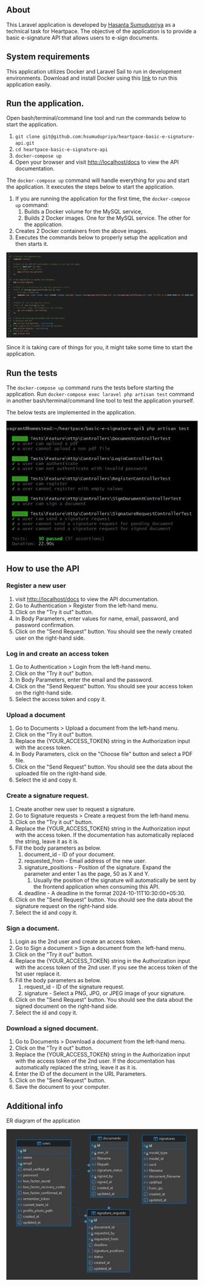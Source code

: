 ## About

This Laravel application is developed by [Hasanta Sumudupriya](https://www.linkedin.com/in/hsumudupriya) as a technical task for Heartpace. The objective of the application is to provide a basic e-signature API that allows users to e-sign documents.

## System requirements

This application utilizes Docker and Laravel Sail to run in development environments. Download and install Docker using this [link](https://docs.docker.com/get-started/get-docker/) to run this application easily.

## Run the application.

Open bash/terminal/command line tool and run the commands below to start the application.

1. `git clone git@github.com:hsumudupriya/heartpace-basic-e-signature-api.git`
1. `cd heartpace-basic-e-signature-api`
1. `docker-compose up`
1. Open your browser and visit [http://localhost/docs](http://localhost/docs) to view the API documentation.

The `docker-compose up` command will handle everything for you and start the application. It executes the steps below to start the application.

1. If you are running the application for the first time, the `docker-compose up` command:
    1. Builds a Docker volume for the MySQL service,
    1. Builds 2 Docker images. One for the MySQL service. The other for the application.
1. Creates 2 Docker containers from the above images.
1. Executes the commands below to properly setup the application and then starts it.

![start-container](/start-container.jpg "start-container")

Since it is taking care of things for you, it might take some time to start the application.

## Run the tests

The `docker-compose up` command runs the tests before starting the application. Run `docker-compose exec laravel php artisan test` command in another bash/terminal/command line tool to test the application yourself.

The below tests are implemented in the application.

![tests](/test-results.jpg "tests")

## How to use the API

### Register a new user

1. visit [http://localhost/docs](http://localhost/docs) to view the API documentation.
1. Go to Authentication > Register from the left-hand menu.
1. Click on the "Try it out" button.
1. In Body Parameters, enter values for name, email, password, and password confirmation.
1. Click on the "Send Request" button. You should see the newly created user on the right-hand side.

### Log in and create an access token

1. Go to Authentication > Login from the left-hand menu.
1. Click on the "Try it out" button.
1. In Body Parameters, enter the email and the password.
1. Click on the "Send Request" button. You should see your access token on the right-hand side.
1. Select the access token and copy it.

### Upload a document

1. Go to Documents > Upload a document from the left-hand menu.
1. Click on the "Try it out" button.
1. Replace the {YOUR_ACCESS_TOKEN} string in the Authorization input with the access token.
1. In Body Parameters, click on the "Choose file" button and select a PDF file.
1. Click on the "Send Request" button. You should see the data about the uploaded file on the right-hand side.
1. Select the id and copy it.

### Create a signature request.

1. Create another new user to request a signature.
1. Go to Signature requests > Create a request from the left-hand menu.
1. Click on the "Try it out" button.
1. Replace the {YOUR_ACCESS_TOKEN} string in the Authorization input with the access token. If the documentation has automatically replaced the string, leave it as it is.
1. Fill the body parameters as below.
    1. document_id - ID of your document.
    1. requested_from - Email address of the new user.
    1. signature_positions - Position of the signature. Expand the parameter and enter 1 as the page, 50 as X and Y.
        1. Usually the position of the signature will automatically be sent by the frontend application when consuming this API.
    1. deadline - A deadline in the format 2024-10-11T10:30:00+05:30.
1. Click on the "Send Request" button. You should see the data about the signature request on the right-hand side.
1. Select the id and copy it.

### Sign a document.

1. Login as the 2nd user and create an access token.
1. Go to Sign a document > Sign a document from the left-hand menu.
1. Click on the "Try it out" button.
1. Replace the {YOUR_ACCESS_TOKEN} string in the Authorization input with the access token of the 2nd user. If you see the access token of the 1st user replace it.
1. Fill the body parameters as below.
    1. request_id - ID of the signature request.
    1. signature - Select a PNG, JPG, or JPEG image of your signature.
1. Click on the "Send Request" button. You should see the data about the signed document on the right-hand side.
1. Select the id and copy it.

### Download a signed document.

1. Go to Documents > Download a document from the left-hand menu.
1. Click on the "Try it out" button.
1. Replace the {YOUR_ACCESS_TOKEN} string in the Authorization input with the access token of the 2nd user. If the documentation has automatically replaced the string, leave it as it is.
1. Enter the ID of the document in the URL Parameters.
1. Click on the "Send Request" button.
1. Save the document to your computer.

## Additional info

ER diagram of the application

![erd](/erd.jpg "erd")
